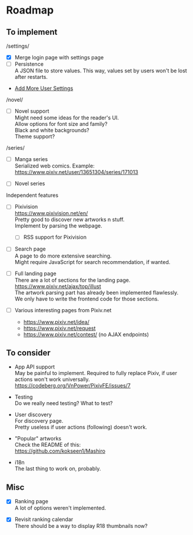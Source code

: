 # Roadmap

## To implement

/settings/

- [x] Merge login page with settings page
- [ ] Persistence  
A JSON file to store values.
This way, values set by users won't be lost after restarts.
- [Add More User Settings](user-customization.md)

/novel/

- [ ] Novel support  
Might need some ideas for the reader's UI.  
Allow options for font size and family?  
Black and white backgrounds?  
Theme support?  

/series/
- [ ] Manga series  
Serialized web comics. Example: https://www.pixiv.net/user/13651304/series/171013
- [ ] Novel series  


Independent features

- [ ] Pixivision  
https://www.pixivision.net/en/  
Pretty good to discover new artworks n stuff.  
Implement by parsing the webpage.

  - [ ] RSS support for Pixivision  

- [ ] Search page  
A page to do more extensive searching.  
Might require JavaScript for search recommendation, if wanted.




- [ ] Full landing page  
There are a lot of sections for the landing page. https://www.pixiv.net/ajax/top/illust  
The artwork parsing part has already been implemented flawlessly.  
We only have to write the frontend code for those sections.

- [ ] Various interesting pages from Pixiv.net  
  - https://www.pixiv.net/idea/
  - https://www.pixiv.net/request
  - https://www.pixiv.net/contest/ (no AJAX endpoints)

## To consider

- App API support  
May be painful to implement.
Required to fully replace Pixiv, if user actions won't work universally.
https://codeberg.org/VnPower/PixivFE/issues/7

- Testing  
Do we really need testing? What to test?

- User discovery  
For discovery page.  
Pretty useless if user actions (following) doesn't work.

- "Popular" artworks  
Check the README of this:  
https://github.com/kokseen1/Mashiro

- i18n  
The last thing to work on, probably.

## Misc

- [x] Ranking page  
A lot of options weren't implemented.

- [x] Revisit ranking calendar  
There should be a way to display R18 thumbnails now?
